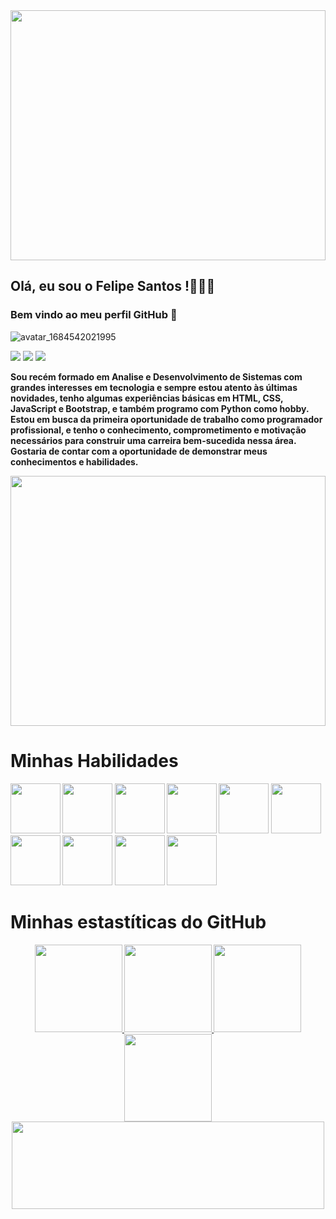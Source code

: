 <img width=100% height= 400px src="https://viacarreira.com/wp-content/uploads/2021/10/linguagens-de-programacao-mais-rentaveis.png">

## Olá, eu sou o Felipe Santos !👨🏻‍💻

### Bem vindo ao meu perfil GitHub 👋
 ![avatar_1684542021995](https://github.com/Lipesti/Lipesti/assets/88855179/9c9a2fe3-3ca7-4ac8-b4d6-5939d330188c)
 
 
 <div>
<a href="https://www.instagram.com/lipess_santos/" target="_blank"><img src="https://img.shields.io/badge/-Instagram-%23E4405F?style=for-the-badge&logo=instagram&logoColor=white" target="_blank"></a>
<a href="mailto:lipes.santos02@gmail.com"><img src="https://img.shields.io/badge/Gmail-D14836?style=for-the-badge&logo=gmail&logoColor=white" target="_blank"></a>
<a href="https://www.linkedin.com/in/felipe-ferreira-dos-santos-4971a0203/" target="_blank"><img src="https://img.shields.io/badge/-LinkedIn-%230077B5?style=for-the-badge&logo=linkedin&logoColor=white"></a>   
</div>

<p><b>Sou recém formado em Analise e Desenvolvimento de Sistemas com grandes interesses em tecnologia e sempre estou atento às últimas novidades, tenho algumas experiências básicas em HTML, CSS, JavaScript e Bootstrap, e também programo com Python como hobby. 
Estou em busca da primeira oportunidade de trabalho como programador profissional, e tenho o conhecimento, comprometimento e motivação necessários para construir uma carreira bem-sucedida nessa área. 
Gostaria de contar com a oportunidade de demonstrar meus conhecimentos e habilidades.</p>
                                                               
<img width=100% height= 400px   src="https://media.tenor.com/f4eKzaPOZUYAAAAM/rz-ds-project.gif">
 <br>
<h1>Minhas Habilidades</h1>
<img width=80px height=80px src="https://cdn.jsdelivr.net/gh/devicons/devicon/icons/html5/html5-original.svg" />
<img width=80px height=80px src="https://cdn.jsdelivr.net/gh/devicons/devicon/icons/css3/css3-original.svg" />
<img width=80px height=80px src="https://cdn.jsdelivr.net/gh/devicons/devicon/icons/bootstrap/bootstrap-original.svg" />
<img width=80px height=80px src="https://cdn.jsdelivr.net/gh/devicons/devicon/icons/javascript/javascript-original.svg" />
<img width=80px height=80px src="https://cdn.jsdelivr.net/gh/devicons/devicon/icons/python/python-original.svg" />
<img width=80px height=80px src="https://cdn.jsdelivr.net/gh/devicons/devicon/icons/git/git-original.svg" />
<img width=80px height=80px src="https://cdn.jsdelivr.net/gh/devicons/devicon/icons/java/java-original.svg" />
<img width=80px height=80px src="https://cdn.jsdelivr.net/gh/devicons/devicon/icons/mysql/mysql-original-wordmark.svg" />
<img width=80px height=80px src="https://cdn.jsdelivr.net/gh/devicons/devicon/icons/figma/figma-original.svg" />
<img width=80px height=80px src="https://cdn.jsdelivr.net/gh/devicons/devicon/icons/vscode/vscode-original.svg" /> 
<br>

<h1>Minhas estastíticas do GitHub</h1>
<p align="center">
<a href="https://github.com/Lipesti">
<img height="140em" src="https://github-readme-stats-eight-theta.vercel.app/api?username=Lipesti&show_icons=true&theme=dark&include_all_commits=true&count_private=true&hide_border=true&border_radius=5"/>
<img height="140em" src="https://github-readme-stats-eight-theta.vercel.app/api/top-langs/?username=Lipesti&layout=compact&langs_count=8&theme=dark&hide_border=true&border_radius=5"/>
<img height="140em" src= "https://streak-stats.demolab.com?user=Lipesti&theme=dark&hide_border=true&border_radius=5&locale=pt_BR"/> 
<img height="140em" src= "http://github-profile-summary-cards.vercel.app/api/cards/productive-time?username=Lipesti&theme=dark&utcOffset=8"/> 
<img width="500em" height="140em" src="https://github-profile-summary-cards.vercel.app/api/cards/profile-details?username=Lipesti&theme=dark"/>
</a>
</p>


          


<!--
**Lipesti/Lipesti** is a ✨ _special_ ✨ repository because its `README.md` (this file) appears on your GitHub profile.

Here are some ideas to get you started:

- 🔭 I’m currently working on ...
- 🌱 I’m currently learning ...
- 👯 I’m looking to collaborate on ...
- 🤔 I’m looking for help with ...
- 💬 Ask me about ...
- 📫 How to reach me: ...
- 😄 Pronouns: ...
- ⚡ Fun fact: ...
-->
